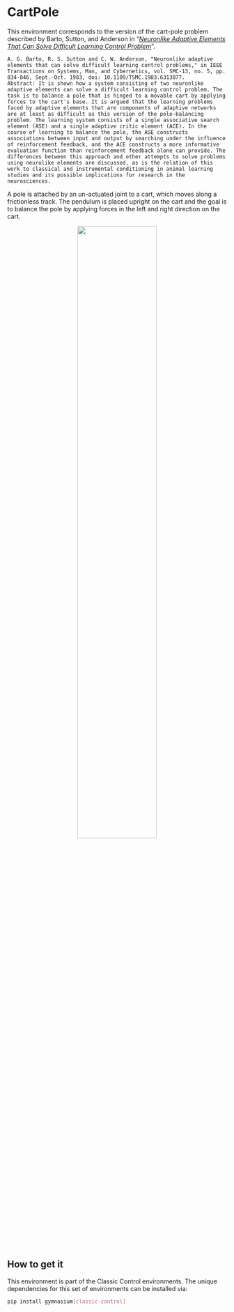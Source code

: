 # CartPole

This environment corresponds to the version of the cart-pole problem described by Barto, Sutton, and Anderson in “[*Neuronlike Adaptive Elements That Can Solve Difficult Learning Control Problem*](https://ieeexplore.ieee.org/stamp/stamp.jsp?tp=&arnumber=6313077&isnumber=6313056)”. 

```
A. G. Barto, R. S. Sutton and C. W. Anderson, "Neuronlike adaptive elements that can solve difficult learning control problems," in IEEE Transactions on Systems, Man, and Cybernetics, vol. SMC-13, no. 5, pp. 834-846, Sept.-Oct. 1983, doi: 10.1109/TSMC.1983.6313077.
Abstract: It is shown how a system consisting of two neuronlike adaptive elements can solve a difficult learning control problem. The task is to balance a pole that is hinged to a movable cart by applying forces to the cart's base. It is argued that the learning problems faced by adaptive elements that are components of adaptive networks are at least as difficult as this version of the pole-balancing problem. The learning system consists of a single associative search element (ASE) and a single adaptive critic element (ACE). In the course of learning to balance the pole, the ASE constructs associations between input and output by searching under the influence of reinforcement feedback, and the ACE constructs a more informative evaluation function than reinforcement feedback alone can provide. The differences between this approach and other attempts to solve problems using neurolike elements are discussed, as is the relation of this work to classical and instrumental conditioning in animal learning studies and its possible implications for research in the neurosciences.
```

A pole is attached by an un-actuated joint to a cart, which moves along a frictionless track. The pendulum is placed upright on the cart and the goal is to balance the pole by applying forces in the left and right direction on the cart.
<p align="center">
    <img 
         src="https://images.ctfassets.net/xjan103pcp94/4hLHnMXJN2EwwAXq2yYx9v/41b16121290d6c46b6b85492a572a4cf/cartPoleRemade.png"
         width="60%" 
         height="60%" 
    />
</p>

## How to get it
This environment is part of the Classic Control environments. The unique dependencies for this set of environments can be installed via:
```bash
pip install gymnasium[classic-control]
```
